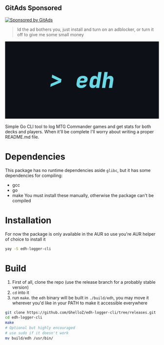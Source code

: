 <!-- GitAds-Verify: K5ELW3H2XRUO1Q34LJ73XEA5FRMBMHJM -->
## GitAds Sponsored
[![Sponsored by GitAds](https://gitads.dev/v1/ad-serve?source=ghelloz/edhstats@github)](https://gitads.dev/v1/ad-track?source=ghelloz/edhstats@github)
> Id the ad bothers you, just install and turn on an adblocker, or turn it off to give me some small money

![banner](https://github.com/GhelloZ/edh-logger-cli/blob/42940ebf69a69de04c99710a8b8a72bfe165f345/metadata/banner.png)

Simple Go CLI tool to log MTG Commander games and get stats for both decks and players. 
When it'll be complete I'll worry about writing a proper README.md file. 

# Dependencies
This package has no runtime dependencies aside `glibc`, but it has some dependencies for compiling:
- gcc
- go
- make
You must install these manually, otherwise the package can't be compiled

# Installation
For now the package is only available in the AUR so use you're AUR helper of choice to install it
```bash
yay -S edh-logger-cli
```
# Build
1. First of all, clone the repo (use the release branch for a probably stable version)
2. `cd` into it
3. run `make`. the `edh` binary will be built in `./build/edh`, you may move it wherever you'd like in your PATH to make it accessible everywhere
```bash
git clone https://github.com/GhelloZ/edh-logger-cli/tree/releases.git
cd edh-logger-cli
make
# Optional but highly encouraged
# use sudo if it doesn't work
mv build/edh /usr/bin/
```
